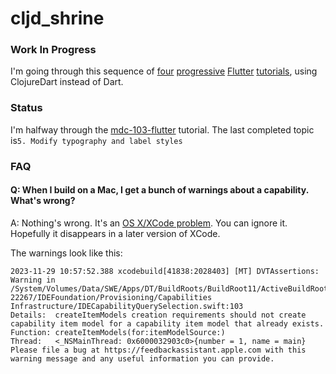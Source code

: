 # cljd_shrine

### Work In Progress

I'm going through this sequence of [four](
https://codelabs.developers.google.com/codelabs/mdc-101-flutter)  [progressive](https://codelabs.developers.google.com/codelabs/mdc-102-flutter) [Flutter](https://codelabs.developers.google.com/codelabs/mdc-103-flutter) [tutorials](https://codelabs.developers.google.com/codelabs/mdc-104-flutter), using ClojureDart instead of Dart.

### Status

I'm halfway through the [mdc-103-flutter](https://codelabs.developers.google.com/codelabs/mdc-103-flutter) tutorial. The last completed topic is`5. Modify typography and label styles`

### FAQ

#### Q: When I build on a Mac, I get a bunch of warnings about a capability. What's wrong?

A: Nothing's wrong. It's an [OS X/XCode problem](https://developer.apple.com/forums/thread/737923). You can ignore it. Hopefully it disappears in a later version of XCode.

The warnings look like this:

```
2023-11-29 10:57:52.388 xcodebuild[41838:2028403] [MT] DVTAssertions: Warning in /System/Volumes/Data/SWE/Apps/DT/BuildRoots/BuildRoot11/ActiveBuildRoot/Library/Caches/com.apple.xbs/Sources/IDEFrameworks/IDEFrameworks-22267/IDEFoundation/Provisioning/Capabilities Infrastructure/IDECapabilityQuerySelection.swift:103
Details:  createItemModels creation requirements should not create capability item model for a capability item model that already exists.
Function: createItemModels(for:itemModelSource:)
Thread:   <_NSMainThread: 0x6000032903c0>{number = 1, name = main}
Please file a bug at https://feedbackassistant.apple.com with this warning message and any useful information you can provide.
```




